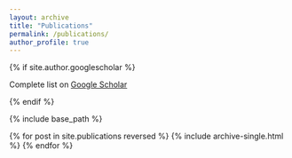 ```yaml
---
layout: archive
title: "Publications"
permalink: /publications/
author_profile: true
---
```


{% if site.author.googlescholar %}
  <p>Complete list on <a href="{{ site.author.googlescholar }}">Google Scholar</a></p>
{% endif %}

{% include base_path %}

<div class="publications-container">
  {% for post in site.publications reversed %}
    {% include archive-single.html %}
  {% endfor %}
</div>
